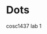 Dots
==================================================================================================================================
cosc1437 lab 1
